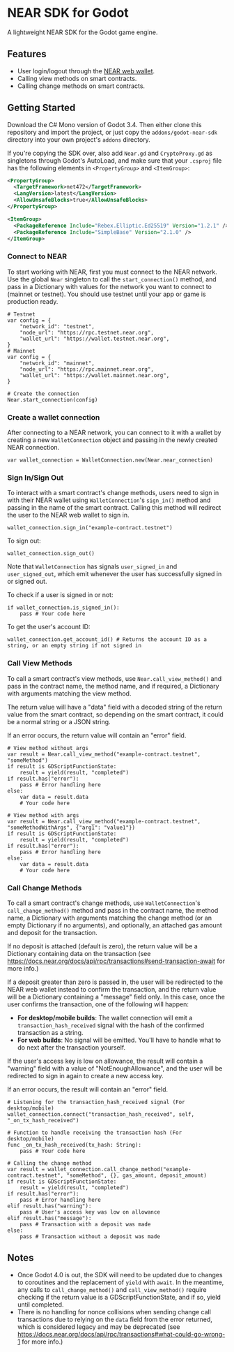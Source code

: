 # NEAR SDK for Godot
A lightweight NEAR SDK for the Godot game engine.

## Features
- User login/logout through the [NEAR web wallet](https://wallet.near.org/).
- Calling view methods on smart contracts.
- Calling change methods on smart contracts.

## Getting Started
Download the C# Mono version of Godot 3.4. Then either clone this repository and import the project, or just copy the `addons/godot-near-sdk` directory into your own project's `addons` directory.

If you're copying the SDK over, also add `Near.gd` and `CryptoProxy.gd` as singletons through Godot's AutoLoad, and make sure that your `.csproj` file has the following elements in `<PropertyGroup>` and `<ItemGroup>`:
```xml
<PropertyGroup>
  <TargetFramework>net472</TargetFramework>
  <LangVersion>latest</LangVersion>
  <AllowUnsafeBlocks>true</AllowUnsafeBlocks>
</PropertyGroup>
```
```xml
<ItemGroup>
  <PackageReference Include="Rebex.Elliptic.Ed25519" Version="1.2.1" />
  <PackageReference Include="SimpleBase" Version="2.1.0" />
</ItemGroup>
```

### Connect to NEAR
To start working with NEAR, first you must connect to the NEAR network. Use the global `Near` singleton to call the `start_connection()` method, and pass in a Dictionary with values for the network you want to connect to (mainnet or testnet). You should use testnet until your app or game is production ready.
```GDScript
# Testnet
var config = {
	"network_id": "testnet",
	"node_url": "https://rpc.testnet.near.org",
	"wallet_url": "https://wallet.testnet.near.org",
}
# Mainnet
var config = {
	"network_id": "mainnet",
	"node_url": "https://rpc.mainnet.near.org",
	"wallet_url": "https://wallet.mainnet.near.org",
}

# Create the connection
Near.start_connection(config)
```

### Create a wallet connection
After connecting to a NEAR network, you can connect to it with a wallet by creating a new `WalletConnection` object and passing in the newly created NEAR connection.
```GDScript
var wallet_connection = WalletConnection.new(Near.near_connection)
```

### Sign In/Sign Out
To interact with a smart contract's change methods, users need to sign in with their NEAR wallet using `WalletConnection`'s `sign_in()` method and passing in the name of the smart contract. Calling this method will redirect the user to the NEAR web wallet to sign in.
```GDScript
wallet_connection.sign_in("example-contract.testnet")
```
To sign out:
```GDScript
wallet_connection.sign_out()
```
Note that `WalletConnection` has signals `user_signed_in` and `user_signed_out`, which emit whenever the user has successfully signed in or signed out.

To check if a user is signed in or not:
```GDScript
if wallet_connection.is_signed_in():
    pass # Your code here
```

To get the user's account ID:
```GDScript
wallet_connection.get_account_id() # Returns the account ID as a string, or an empty string if not signed in
```

### Call View Methods
To call a smart contract's view methods, use `Near.call_view_method()` and pass in the contract name, the method name, and if required, a Dictionary with arguments matching the view method.

The return value will have a "data" field with a decoded string of the return value from the smart contract, so depending on the smart contract, it could be a normal string or a JSON string.

If an error occurs, the return value will contain an "error" field.
```GDScript
# View method without args
var result = Near.call_view_method("example-contract.testnet", "someMethod")
if result is GDScriptFunctionState:
    result = yield(result, "completed")
if result.has("error"):
    pass # Error handling here
else:
    var data = result.data
    # Your code here
```
```GDScript
# View method with args
var result = Near.call_view_method("example-contract.testnet", "someMethodWithArgs", {"arg1": "value1"})
if result is GDScriptFunctionState:
    result = yield(result, "completed")
if result.has("error"):
    pass # Error handling here
else:
    var data = result.data
    # Your code here
```

### Call Change Methods
To call a smart contract's change methods, use `WalletConnection`'s `call_change_method()` method and pass in the contract name, the method name, a Dictionary with arguments matching the change method (or an empty Dictionary if no arguments), and optionally, an attached gas amount and deposit for the transaction.

If no deposit is attached (default is zero), the return value will be a Dictionary containing data on the transaction (see https://docs.near.org/docs/api/rpc/transactions#send-transaction-await for more info.)

If a deposit greater than zero is passed in, the user will be redirected to the NEAR web wallet instead to confirm the transaction, and the return value will be a Dictionary containing a "message" field only. In this case, once the user confirms the transaction, one of the following will happen:
- **For desktop/mobile builds**: The wallet connection will emit a `transaction_hash_received` signal with the hash of the confirmed transaction as a string.
- **For web builds**: No signal will be emitted. You'll have to handle what to do next after the transaction yourself.

If the user's access key is low on allowance, the result will contain a "warning" field with a value of "NotEnoughAllowance", and the user will be redirected to sign in again to create a new access key.

If an error occurs, the result will contain an "error" field. 
```GDScript
# Listening for the transaction_hash_received signal (For desktop/mobile)
wallet_connection.connect("transaction_hash_received", self, "_on_tx_hash_received")
```
```GDScript
# Function to handle receiving the transaction hash (For desktop/mobile)
func _on_tx_hash_received(tx_hash: String):
    pass # Your code here
```
```GDScript
# Calling the change method
var result = wallet_connection.call_change_method("example-contract.testnet", "someMethod", {}, gas_amount, deposit_amount)
if result is GDScriptFunctionState:
    result = yield(result, "completed")
if result.has("error"):
    pass # Error handling here
elif result.has("warning"):
    pass # User's access key was low on allowance
elif result.has("message"):
    pass # Transaction with a deposit was made
else:
    pass # Transaction without a deposit was made
```

## Notes
- Once Godot 4.0 is out, the SDK will need to be updated due to changes to coroutines and the replacement of `yield` with `await`. In the meantime, any calls to `call_change_method()` and `call_view_method()` require checking if the return value is a GDScriptFunctionState, and if so, yield until completed.
- There is no handling for nonce collisions when sending change call transactions due to relying on the `data` field from the error returned, which is considered legacy and may be deprecated (see https://docs.near.org/docs/api/rpc/transactions#what-could-go-wrong-1 for more info.)
